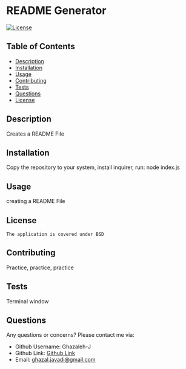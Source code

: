 # README Generator
  [![License](https://img.shields.io/badge/License-BSD_3--Clause-blue.svg)](https://opensource.org/licenses/BSD-3-Clause)
  ## Table of Contents
  * [Description](#description)
  * [Installation](#installation)
  * [Usage](#usage)
  * [Contributing](#contributing)
  * [Tests](#tests)
  * [Questions](#questions)
  * [License](#license)
  
  ## Description
  Creates a README File
  ## Installation
  Copy the repository to your system, install inquirer, run: node index.js
  ## Usage
  creating a README File
  ## License
    The application is covered under BSD 
  ## Contributing
  Practice, practice, practice
  ## Tests
  Terminal window
  ## Questions
  Any questions or concerns? Please contact me via:
  - Github Username: Ghazaleh-J
  - Github Link: [Github Link](https://github.com/Ghazaleh-J)
  - Email: ghazal.javadi@gmail.com
